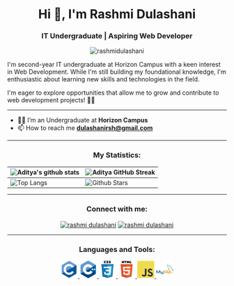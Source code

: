 <h1 align="center">Hi 👋, I'm Rashmi Dulashani</h1>
<h3 align="center">IT Undergraduate | Aspiring Web Developer</h3>



<p align="center"> <img src="https://komarev.com/ghpvc/?username=rashmidulashani&label=Profile%20views&color=0e75b6&style=flat" alt="rashmidulashani" /> </p>

<p>I'm second-year IT undergraduate at Horizon Campus with a keen interest in Web Development. While I'm still building my foundational knowledge, I'm enthusiastic about learning new skills and technologies in the field. 

I'm eager to explore opportunities that allow me to grow and contribute to web development projects! 🧑‍💻</p>

---
- 🧑‍🎓 I’m an Undergraduate at <b>Horizon Campus</b>
- 📫 How to reach me **dulashanirsh@gmail.com**


---

<h3 align="center">My Statistics:</h3>


| ![Aditya's github stats](https://github-readme-stats.vercel.app/api?username=RashmiDulashani&show_icons=true&theme=tokyonight) | ![Aditya GitHub Streak](https://github-readme-streak-stats.herokuapp.com/?user=RashmiDulashani&theme=tokyonight) |
| --- | --- |
| ![Top Langs](https://github-readme-stats.vercel.app/api/top-langs/?username=RashmiDulashani&theme=tokyonight) | ![Github Stars](https://github-readme-stats.vercel.app/api?username=RashmiDulashani&show_icons=true&locale=en&count_private=true&hide_rank=true&custom_title=My%20GitHub%20Stats&disable_animations=true&theme=tokyonight) |

---
<h3 align="center">Connect with me:</h3>
<p align="center">
<a href="https://linkedin.com/in/rashmi dulashani" target="blank"><img align="center" src="https://raw.githubusercontent.com/rahuldkjain/github-profile-readme-generator/master/src/images/icons/Social/linked-in-alt.svg" alt="rashmi dulashani" height="30" width="40" /></a>
<a href="[https://linkedin.com/in/rashmi dulashani](https://www.linkedin.com/in/rashmi-dulashani-866273278/)" target="blank"><img align="center" src="https://raw.githubusercontent.com/rahuldkjain/github-profile-readme-generator/master/src/images/icons/Social/linked-in-alt.svg" alt="rashmi dulashani" height="30" width="40" /></a>
</p>

---

<h3 align="center">Languages and Tools:</h3>
<p align="center"> <a href="https://www.cprogramming.com/" target="_blank" rel="noreferrer"> <img src="https://raw.githubusercontent.com/devicons/devicon/master/icons/c/c-original.svg" alt="c" width="40" height="40"/> </a> <a href="https://www.w3schools.com/cpp/" target="_blank" rel="noreferrer"> <img src="https://raw.githubusercontent.com/devicons/devicon/master/icons/cplusplus/cplusplus-original.svg" alt="cplusplus" width="40" height="40"/> </a> <a href="https://www.w3schools.com/css/" target="_blank" rel="noreferrer"> <img src="https://raw.githubusercontent.com/devicons/devicon/master/icons/css3/css3-original-wordmark.svg" alt="css3" width="40" height="40"/> </a> <a href="https://www.w3.org/html/" target="_blank" rel="noreferrer"> <img src="https://raw.githubusercontent.com/devicons/devicon/master/icons/html5/html5-original-wordmark.svg" alt="html5" width="40" height="40"/> </a> <a href="https://developer.mozilla.org/en-US/docs/Web/JavaScript" target="_blank" rel="noreferrer"> <img src="https://raw.githubusercontent.com/devicons/devicon/master/icons/javascript/javascript-original.svg" alt="javascript" width="40" height="40"/> </a> <a href="https://www.mysql.com/" target="_blank" rel="noreferrer"> <img src="https://raw.githubusercontent.com/devicons/devicon/master/icons/mysql/mysql-original-wordmark.svg" alt="mysql" width="40" height="40"/> </a> </p>


